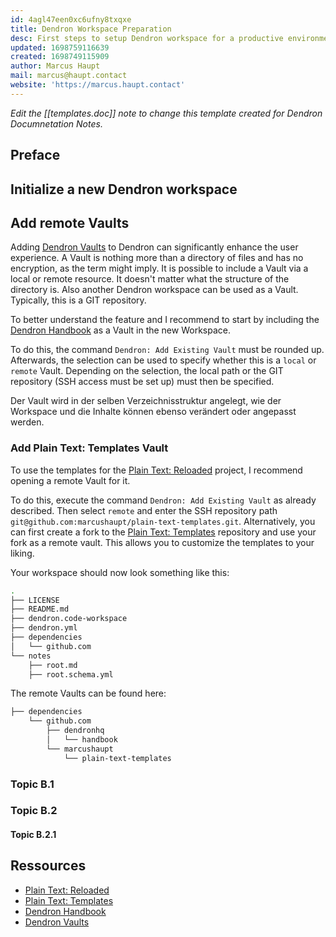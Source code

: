 ```yaml
---
id: 4agl47een0xc6ufny8txqxe
title: Dendron Workspace Preparation
desc: First steps to setup Dendron workspace for a productive environment
updated: 1698759116639
created: 1698749115909
author: Marcus Haupt
mail: marcus@haupt.contact
website: 'https://marcus.haupt.contact'
---
```

_Edit the [[templates.doc]] note to change this template created for Dendron Documnetation Notes._

## Preface

<!-- Describe a short summary about target of this documentation. -->

## Initialize a new Dendron workspace

<!-- Use # to structure the documentation. Always start with ## instead of # because # is reserved for the $title$ that is created by the metdata. -->

## Add remote Vaults

Adding [Dendron Vaults](https://wiki.dendron.so/#vaults) to Dendron can significantly enhance the user experience. A Vault is nothing more than a directory of files and has no encryption, as the term might imply. It is possible to include a Vault via a local or remote resource. It doesn't matter what the structure of the directory is. Also another Dendron workspace can be used as a Vault. Typically, this is a GIT repository.

To better understand the feature and I recommend to start by including the [Dendron Handbook](https://github.com/dendronhq/handbook) as a Vault in the new Workspace.

To do this, the command `Dendron: Add Existing Vault` must be rounded up. Afterwards, the selection can be used to specify whether this is a `local` or `remote` Vault. Depending on the selection, the local path or the GIT repository (SSH access must be set up) must then be specified.

Der Vault wird in der selben Verzeichnisstruktur angelegt, wie der Workspace und die Inhalte können ebenso verändert oder angepasst werden.

### Add Plain Text: Templates Vault

To use the templates for the [Plain Text: Reloaded](https://github.com/marcushaupt/plain-text-reloaded) project, I recommend opening a remote Vault for it.

To do this, execute the command `Dendron: Add Existing Vault` as already described. Then select `remote` and enter the SSH repository path `git@github.com:marcushaupt/plain-text-templates.git`. Alternatively, you can first create a fork to the [Plain Text: Templates](https://github.com/marcushaupt/plain-text-templates) repository and use your fork as a remote vault. This allows you to customize the templates to your liking.

Your workspace should now look something like this:

```bash
.
├── LICENSE
├── README.md
├── dendron.code-workspace
├── dendron.yml
├── dependencies
│   └── github.com
└── notes
    ├── root.md
    ├── root.schema.yml
```

The remote Vaults can be found here:

```bash
├── dependencies
    └── github.com
        ├── dendronhq
        │   └── handbook
        └── marcushaupt
            └── plain-text-templates
```

### Topic B.1

### Topic B.2

#### Topic B.2.1

## Ressources

- [Plain Text: Reloaded](https://github.com/marcushaupt/plain-text-reloaded)
- [Plain Text: Templates](https://github.com/marcushaupt/plain-text-templates)
- [Dendron Handbook](https://github.com/dendronhq/handbook)
- [Dendron Vaults](https://wiki.dendron.so/#vaults)
